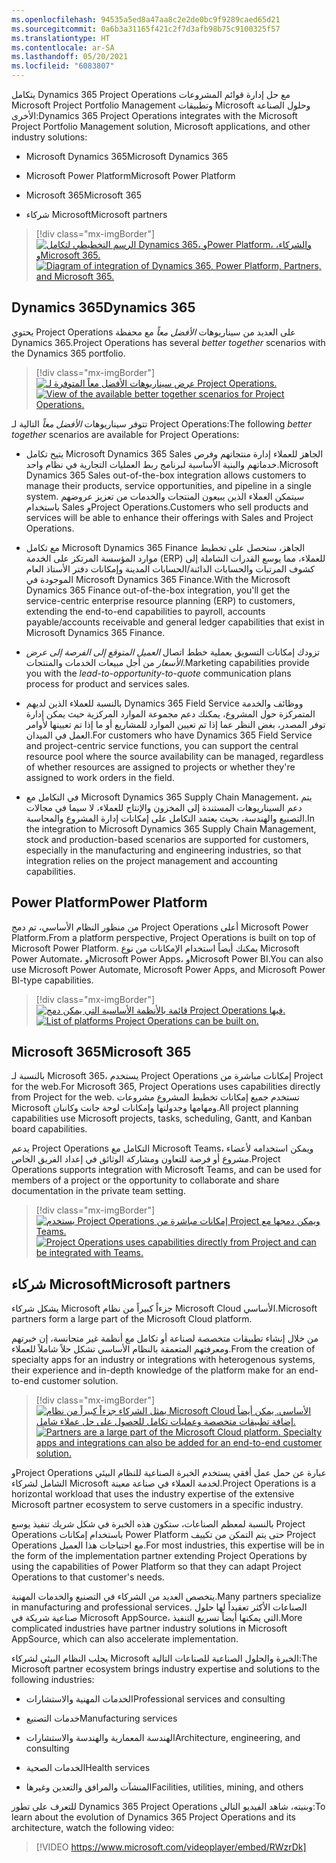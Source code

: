 ```yaml
---
ms.openlocfilehash: 94535a5ed8a47aa8c2e2de0bc9f9289caed65d21
ms.sourcegitcommit: 0a6b3a31165f421c2f7d3afb98b75c9100325f57
ms.translationtype: HT
ms.contentlocale: ar-SA
ms.lasthandoff: 05/20/2021
ms.locfileid: "6083807"
---
```

<span data-ttu-id="87e1b-101">يتكامل Dynamics 365 Project Operations مع حل إدارة قوائم المشروعات Microsoft Project Portfolio Management وتطبيقات Microsoft وحلول الصناعة الأخرى:</span><span class="sxs-lookup"><span data-stu-id="87e1b-101">Dynamics 365 Project Operations integrates with the Microsoft Project Portfolio Management solution, Microsoft applications, and other industry solutions:</span></span>

-   <span data-ttu-id="87e1b-102">Microsoft Dynamics 365</span><span class="sxs-lookup"><span data-stu-id="87e1b-102">Microsoft Dynamics 365</span></span>

-   <span data-ttu-id="87e1b-103">Microsoft Power Platform</span><span class="sxs-lookup"><span data-stu-id="87e1b-103">Microsoft Power Platform</span></span>

-   <span data-ttu-id="87e1b-104">Microsoft 365</span><span class="sxs-lookup"><span data-stu-id="87e1b-104">Microsoft 365</span></span>

-   <span data-ttu-id="87e1b-105">شركاء Microsoft</span><span class="sxs-lookup"><span data-stu-id="87e1b-105">Microsoft partners</span></span>

> [!div class="mx-imgBorder"]
> <span data-ttu-id="87e1b-106">[![الرسم التخطيطي لتكامل Dynamics 365، وPower Platform، والشركاء، وMicrosoft 365.](../media/overall-picture-c.png)](../media/overall-picture-c.png#lightbox)</span><span class="sxs-lookup"><span data-stu-id="87e1b-106">[![Diagram of integration of Dynamics 365, Power Platform, Partners, and Microsoft 365.](../media/overall-picture-c.png)](../media/overall-picture-c.png#lightbox)</span></span>

## <a name="dynamics-365"></a><span data-ttu-id="87e1b-107">Dynamics 365</span><span class="sxs-lookup"><span data-stu-id="87e1b-107">Dynamics 365</span></span>

<span data-ttu-id="87e1b-108">يحتوي Project Operations على العديد من سيناريوهات *الأفضل معاً* مع محفظة Dynamics 365.</span><span class="sxs-lookup"><span data-stu-id="87e1b-108">Project Operations has several *better together* scenarios with the Dynamics 365 portfolio.</span></span>

> [!div class="mx-imgBorder"]
> <span data-ttu-id="87e1b-109">[![عرض سيناريوهات الأفضل معاً المتوفرة لـ Project Operations.](../media/dynamics-c.png)](../media/dynamics-c.png#lightbox)</span><span class="sxs-lookup"><span data-stu-id="87e1b-109">[![View of the available better together scenarios for Project Operations.](../media/dynamics-c.png)](../media/dynamics-c.png#lightbox)</span></span>

<span data-ttu-id="87e1b-110">تتوفر سيناريوهات *الأفضل معاً* التالية لـ Project Operations:</span><span class="sxs-lookup"><span data-stu-id="87e1b-110">The following *better together* scenarios are available for Project Operations:</span></span>

-   <span data-ttu-id="87e1b-111">يتيح تكامل Microsoft Dynamics ‏365 Sales الجاهز للعملاء إدارة منتجاتهم وفرص خدماتهم والبنية الأساسية لبرنامج ربط العمليات التجارية في نظام واحد.</span><span class="sxs-lookup"><span data-stu-id="87e1b-111">Microsoft Dynamics 365 Sales out-of-the-box integration allows customers to manage their products, service opportunities, and pipeline in a single system.</span></span> <span data-ttu-id="87e1b-112">سيتمكن العملاء الذين يبيعون المنتجات والخدمات من تعزيز عروضهم باستخدام Sales وProject Operations.</span><span class="sxs-lookup"><span data-stu-id="87e1b-112">Customers who sell products and services will be able to enhance their offerings with Sales and Project Operations.</span></span>

-   <span data-ttu-id="87e1b-113">مع تكامل Microsoft Dynamics 365 Finance الجاهز، ستحصل على تخطيط موارد المؤسسة المرتكز على الخدمة (ERP) للعملاء، مما يوسع القدرات الشاملة إلى كشوف المرتبات والحسابات الدائنة/الحسابات المدينة وإمكانات دفتر الأستاذ العام الموجودة في Microsoft Dynamics 365 Finance.</span><span class="sxs-lookup"><span data-stu-id="87e1b-113">With the Microsoft Dynamics 365 Finance out-of-the-box integration, you'll get the service-centric enterprise resource planning (ERP) to customers, extending the end-to-end capabilities to payroll, accounts payable/accounts receivable and general ledger capabilities that exist in Microsoft Dynamics 365 Finance.</span></span>

-   <span data-ttu-id="87e1b-114">تزودك إمكانات التسويق بعملية خطط اتصال *العميل المتوقع إلى الفرصة إلى عرض الأسعار* من أجل مبيعات الخدمات والمنتجات.</span><span class="sxs-lookup"><span data-stu-id="87e1b-114">Marketing capabilities provide you with the *lead-to-opportunity-to-quote* communication plans process for product and services sales.</span></span>

-   <span data-ttu-id="87e1b-115">بالنسبة للعملاء الذين لديهم Dynamics 365 Field Service ووظائف والخدمة المتمركزة حول المشروع، يمكنك دعم مجموعة الموارد المركزية حيث يمكن إدارة توفر المصدر، بغض النظر عما إذا تم تعيين الموارد للمشاريع أو ما إذا تم تعيينها لأوامر العمل في الميدان.</span><span class="sxs-lookup"><span data-stu-id="87e1b-115">For customers who have Dynamics 365 Field Service and project-centric service functions, you can support the central resource pool where the source availability can be managed, regardless of whether resources are assigned to projects or whether they're assigned to work orders in the field.</span></span>

-   <span data-ttu-id="87e1b-116">في التكامل مع Microsoft Dynamics 365 Supply Chain Management، يتم دعم السيناريوهات المستندة إلى المخزون والإنتاج للعملاء، لا سيما في مجالات التصنيع والهندسة، بحيث يعتمد التكامل على إمكانات إدارة المشروع والمحاسبة.</span><span class="sxs-lookup"><span data-stu-id="87e1b-116">In the integration to Microsoft Dynamics 365 Supply Chain Management, stock and production-based scenarios are supported for customers, especially in the manufacturing and engineering industries, so that integration relies on the project management and accounting capabilities.</span></span>

## <a name="power-platform"></a><span data-ttu-id="87e1b-117">Power Platform</span><span class="sxs-lookup"><span data-stu-id="87e1b-117">Power Platform</span></span>

<span data-ttu-id="87e1b-118">من منظور النظام الأساسي، تم دمج Project Operations أعلى Microsoft Power Platform.</span><span class="sxs-lookup"><span data-stu-id="87e1b-118">From a platform perspective, Project Operations is built on top of Microsoft Power Platform.</span></span> <span data-ttu-id="87e1b-119">يمكنك أيضاً استخدام الإمكانات من نوع Microsoft Power Automate، وMicrosoft Power Apps، وMicrosoft Power BI.</span><span class="sxs-lookup"><span data-stu-id="87e1b-119">You can also use Microsoft Power Automate, Microsoft Power Apps, and Microsoft Power BI-type capabilities.</span></span>

> [!div class="mx-imgBorder"]
> <span data-ttu-id="87e1b-120">[![قائمة بالأنظمة الأساسية التي يمكن دمج Project Operations فيها.](../media/platform-c.png)](../media/platform-c.png#lightbox)</span><span class="sxs-lookup"><span data-stu-id="87e1b-120">[![List of platforms Project Operations can be built on.](../media/platform-c.png)](../media/platform-c.png#lightbox)</span></span>

## <a name="microsoft-365"></a><span data-ttu-id="87e1b-121">Microsoft 365</span><span class="sxs-lookup"><span data-stu-id="87e1b-121">Microsoft 365</span></span>

<span data-ttu-id="87e1b-122">بالنسبة لـ Microsoft 365، يستخدم Project Operations إمكانات مباشرة من Project for the web.</span><span class="sxs-lookup"><span data-stu-id="87e1b-122">For Microsoft 365, Project Operations uses capabilities directly from Project for the web.</span></span> <span data-ttu-id="87e1b-123">تستخدم جميع إمكانات تخطيط المشروع مشروعات Microsoft ومهامها وجدولتها وإمكانات لوحة جانت وكانبان.</span><span class="sxs-lookup"><span data-stu-id="87e1b-123">All project planning capabilities use Microsoft projects, tasks, scheduling, Gantt, and Kanban board capabilities.</span></span>

<span data-ttu-id="87e1b-124">يدعم Project Operations التكامل مع Microsoft Teams، ويمكن استخدامه لأعضاء مشروع أو فرصة للتعاون ومشاركة الوثائق في إعداد الفريق الخاص.</span><span class="sxs-lookup"><span data-stu-id="87e1b-124">Project Operations supports integration with Microsoft Teams, and can be used for members of a project or the opportunity to collaborate and share documentation in the private team setting.</span></span>

> [!div class="mx-imgBorder"]
> <span data-ttu-id="87e1b-125">[![يستخدم Project Operations إمكانات مباشرة من Project ويمكن دمجها مع Teams.](../media/project-operations-c.png)](../media/project-operations-c.png#lightbox)</span><span class="sxs-lookup"><span data-stu-id="87e1b-125">[![Project Operations uses capabilities directly from Project and can be integrated with Teams.](../media/project-operations-c.png)](../media/project-operations-c.png#lightbox)</span></span>

## <a name="microsoft-partners"></a><span data-ttu-id="87e1b-126">شركاء Microsoft</span><span class="sxs-lookup"><span data-stu-id="87e1b-126">Microsoft partners</span></span>

<span data-ttu-id="87e1b-127">يشكل شركاء Microsoft جزءاً كبيراً من نظام Microsoft Cloud الأساسي.</span><span class="sxs-lookup"><span data-stu-id="87e1b-127">Microsoft partners form a large part of the Microsoft Cloud platform.</span></span>

<span data-ttu-id="87e1b-128">من خلال إنشاء تطبيقات متخصصة لصناعة أو تكامل مع أنظمة غير متجانسة، إن خبرتهم ومعرفتهم المتعمقة بالنظام الأساسي تشكل حلاً شاملاً للعملاء.</span><span class="sxs-lookup"><span data-stu-id="87e1b-128">From the creation of specialty apps for an industry or integrations with heterogenous systems, their experience and in-depth knowledge of the platform make for an end-to-end customer solution.</span></span>

> [!div class="mx-imgBorder"]
> <span data-ttu-id="87e1b-129">[![يمثل الشركاء جزءاً كبيراً من نظام Microsoft Cloud الأساسي. يمكن أيضاً إضافة تطبيقات متخصصة وعمليات تكامل للحصول على حل عملاء شامل.](../media/apps-integrations-c.png)](../media/apps-integrations-c.png#lightbox)</span><span class="sxs-lookup"><span data-stu-id="87e1b-129">[![Partners are a large part of the Microsoft Cloud platform. Specialty apps and integrations can also be added for an end-to-end customer solution.](../media/apps-integrations-c.png)](../media/apps-integrations-c.png#lightbox)</span></span>

<span data-ttu-id="87e1b-130">وProject Operations عبارة عن حمل عمل أفقي يستخدم الخبرة الصناعية للنظام البيئي الشامل لشركاء Microsoft لخدمة العملاء في صناعة معينة.</span><span class="sxs-lookup"><span data-stu-id="87e1b-130">Project Operations is a horizontal workload that uses the industry expertise of the extensive Microsoft partner ecosystem to serve customers in a specific industry.</span></span>

<span data-ttu-id="87e1b-131">بالنسبة لمعظم الصناعات، ستكون هذه الخبرة في شكل شريك تنفيذ يوسع Project Operations باستخدام إمكانات Power Platform حتى يتم التمكن من تكييف Project Operations مع احتياجات هذا العميل.</span><span class="sxs-lookup"><span data-stu-id="87e1b-131">For most industries, this expertise will be in the form of the implementation partner extending Project Operations by using the capabilities of Power Platform so that they can adapt Project Operations to that customer's needs.</span></span>

<span data-ttu-id="87e1b-132">يتخصص العديد من الشركاء في التصنيع والخدمات المهنية.</span><span class="sxs-lookup"><span data-stu-id="87e1b-132">Many partners specialize in manufacturing and professional services.</span></span> <span data-ttu-id="87e1b-133">الصناعات الأكثر تعقيداً لها حلول صناعية شريكة في Microsoft AppSource، التي يمكنها أيضاً تسريع التنفيذ.</span><span class="sxs-lookup"><span data-stu-id="87e1b-133">More complicated industries have partner industry solutions in Microsoft AppSource, which can also accelerate implementation.</span></span>

<span data-ttu-id="87e1b-134">يجلب النظام البيئي لشركاء Microsoft الخبرة والحلول الصناعية للصناعات التالية:</span><span class="sxs-lookup"><span data-stu-id="87e1b-134">The Microsoft partner ecosystem brings industry expertise and solutions to the following industries:</span></span>

-   <span data-ttu-id="87e1b-135">الخدمات المهنية والاستشارات</span><span class="sxs-lookup"><span data-stu-id="87e1b-135">Professional services and consulting</span></span>

-   <span data-ttu-id="87e1b-136">خدمات التصنيع</span><span class="sxs-lookup"><span data-stu-id="87e1b-136">Manufacturing services</span></span>

-   <span data-ttu-id="87e1b-137">الهندسة المعمارية والهندسة والاستشارات</span><span class="sxs-lookup"><span data-stu-id="87e1b-137">Architecture, engineering, and consulting</span></span>

-   <span data-ttu-id="87e1b-138">الخدمات الصحية</span><span class="sxs-lookup"><span data-stu-id="87e1b-138">Health services</span></span>

-   <span data-ttu-id="87e1b-139">المنشآت والمرافق والتعدين وغيرها</span><span class="sxs-lookup"><span data-stu-id="87e1b-139">Facilities, utilities, mining, and others</span></span>

<span data-ttu-id="87e1b-140">للتعرف على تطور Dynamics 365 Project Operations وبنيته، شاهد الفيديو التالي:</span><span class="sxs-lookup"><span data-stu-id="87e1b-140">To learn about the evolution of Dynamics 365 Project Operations and its architecture, watch the following video:</span></span> 

> [!VIDEO https://www.microsoft.com/videoplayer/embed/RWzrDk]
